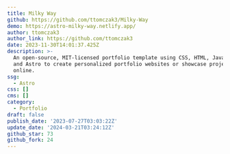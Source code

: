 ```yaml
---
title: Milky Way
github: https://github.com/ttomczak3/Milky-Way
demo: https://astro-milky-way.netlify.app/
author: ttomczak3
author_link: https://github.com/ttomczak3
date: 2023-11-30T14:01:37.425Z
description: >-
  An open-source, MIT-licensed portfolio template using CSS, HTML, JavaScript,
  and Astro to create personalized portfolio websites or showcase projects
  online.
ssg:
  - Astro
css: []
cms: []
category:
  - Portfolio
draft: false
publish_date: '2023-07-27T03:03:22Z'
update_date: '2024-03-21T03:24:12Z'
github_star: 73
github_fork: 24
---
```

